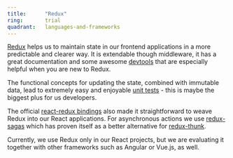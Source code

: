 ```yaml
---
title:      "Redux"
ring:       trial
quadrant:   languages-and-frameworks
---
```


[Redux](http://redux.js.org/) helps us to maintain state in our frontend applications in a more predictable and clearer way. It is extendable though middleware, it has a great documentation and some awesome [devtools](https://github.com/gaearon/redux-devtools) that are especially helpful when you are new to Redux.

The functional concepts for updating the state, combined with immutable data, lead to extremely easy and enjoyable [unit tests](http://redux.js.org/docs/recipes/WritingTests.html) - this is maybe the biggest plus for us developers.

The official [react-redux bindings](https://github.com/reactjs/react-redux) also made it straightforward to weave Redux into our React applications. For asynchronous actions we use [redux-sagas](https://redux-saga.github.io/redux-saga/) which has proven itself as a better alternative for [redux-thunk](https://github.com/gaearon/redux-thunk).

Currently, we use Redux only in our React projects, but we are evaluating it together with other frameworks such as Angular or Vue.js, as well.
